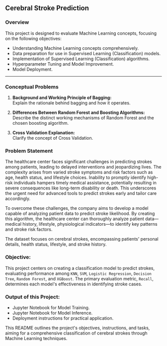 ## Cerebral Stroke Prediction

### Overview

This project is designed to evaluate Machine Learning concepts, focusing on the following objectives:

- Understanding Machine Learning concepts comprehensively.
- Data preparation for use in Supervised Learning (Classification) models.
- Implementation of Supervised Learning (Classification) algorithms.
- Hyperparameter Tuning and Model Improvement.
- Model Deployment.

---

### Conceptual Problems

1. **Background and Working Principle of Bagging:**  
   Explain the rationale behind bagging and how it operates.

2. **Differences Between Random Forest and Boosting Algorithms:**  
   Describe the distinct working mechanisms of Random Forest and the chosen boosting algorithm.

3. **Cross Validation Explanation:**  
   Clarify the concept of Cross Validation.

### Problem Statement

The healthcare center faces significant challenges in predicting strokes among patients, leading to delayed interventions and jeopardizing lives. The complexity arises from varied stroke symptoms and risk factors such as age, health status, and lifestyle choices. Inability to promptly identify high-risk individuals hampers timely medical assistance, potentially resulting in severe consequences like long-term disability or death. This underscores the urgent need for advanced tools to predict strokes early and tailor care accordingly.

To overcome these challenges, the company aims to develop a model capable of analyzing patient data to predict stroke likelihood. By creating this algorithm, the healthcare center can thoroughly analyze patient data—medical history, lifestyle, physiological indicators—to identify key patterns and stroke risk factors.

The dataset focuses on cerebral strokes, encompassing patients' personal details, health status, lifestyle, and stroke history.

### **Objective:**
This project centers on creating a classification model to predict strokes, evaluating performance among `KNN`, `SVM`, `Logistic Regression`, `Decision Tree`, `Random Forest`, and `XGBoost`. The primary evaluation metric, `Recall`, determines each model's effectiveness in identifying stroke cases.

### **Output of this Project:**
- Jupyter Notebook for Model Training.
- Jupyter Notebook for Model Inference.
- Deployment instructions for practical application.

This README outlines the project's objectives, instructions, and tasks, aiming for a comprehensive classification of cerebral strokes through Machine Learning techniques.
